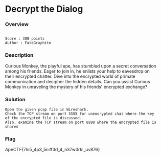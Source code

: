 # Decrypt the Dialog

### Overview
```

Score : 300 points
Author : FateGraphite

```
### Description

Curious Monkey, the playful ape, has stumbled upon a secret conversation among his friends.
Eager to join in, he enlists your help to eavesdrop on their encrypted chatter.
Dive into the encrypted world of primate communication and decipher the hidden details. 
Can you assist Curious Monkey in unraveling the mystery of his friends' encrypted exchange?

### Solution

```
Open the given pcap file in Wireshark.
Check the TCP stream on port 5555 for unencrypted chat where the key of the encrypted file is discussed.
Also, examine the TCP stream on port 8888 where the encrypted file is shared

```

### Flag
ApeCTF{7hi5_4p3_5niff3d_4_n37w0rk!_uv876}
